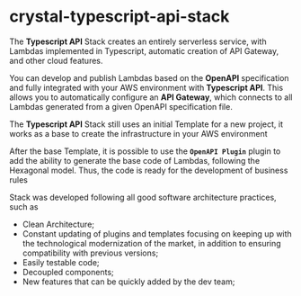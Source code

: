 # crystal-typescript-api-stack

The **Typescript API** Stack creates an entirely serverless service, with Lambdas implemented in Typescript, automatic creation of API Gateway, and other cloud features.

You can develop and publish Lambdas based on the **OpenAPI** specification and fully integrated with your AWS environment with **Typescript API**. This allows you to automatically configure an **API Gateway**, which connects to all Lambdas generated from a given OpenAPI specification file.

The **Typescript API** Stack still uses an initial Template for a new project, it works as a base to create the infrastructure in your AWS environment

After the base Template, it is possible to use the **`OpenAPI Plugin`** plugin to add the ability to generate the base code of Lambdas, following the Hexagonal model. Thus, the code is ready for the development of business rules

Stack was developed following all good software architecture practices, such as
- Clean Architecture;  
- Constant updating of plugins and templates focusing on keeping up with the technological modernization of the market, in addition to ensuring compatibility with previous versions;
- Easily testable code;
- Decoupled components;
- New features that can be quickly added by the dev team;

